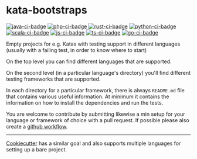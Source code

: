 # kata-bootstraps

[![java-ci-badge]][ci-actions]
[![php-ci-badge]][ci-actions]
[![rust-ci-badge]][ci-actions]
[![python-ci-badge]][ci-actions]
[![scala-ci-badge]][ci-actions]
[![js-ci-badge]][ci-actions]
[![ts-ci-badge]][ci-actions]
[![go-ci-badge]][ci-actions]


Empty projects for e.g. Katas with testing support in different languages
(usually with a failing test, in order to know where to start)

On the top level you can find different languages that are supported. 

On the second level (in a particular language's directory) you'll find
different testing frameworks that are supported.

In each directory for a particular framework, there is always `README.md` file
that contains various useful information. At minimum it contains the
information on how to install the dependencies and run the tests. 

You are welcome to contribute by submitting likewise a min setup for your language or framework of choice with a pull request. If possible please also create a [github workflow](https://help.github.com/en/actions/automating-your-workflow-with-github-actions/configuring-a-workflow#in-this-article).

----
[Cookiecutter](https://github.com/audreyr/cookiecutter) has a similar goal and also supports multiple languages for setting up a bare project.

[java-ci-badge]:https://github.com/swkBerlin/kata-bootstraps/workflows/Java%20CI/badge.svg "CI build status"
[php-ci-badge]:https://github.com/swkBerlin/kata-bootstraps/workflows/PHP%20CI/badge.svg "CI build status"
[rust-ci-badge]:https://github.com/swkBerlin/kata-bootstraps/workflows/Rust%20CI/badge.svg "CI build status"
[python-ci-badge]:https://github.com/swkBerlin/kata-bootstraps/workflows/Python%20CI/badge.svg "CI build status"
[scala-ci-badge]:https://github.com/swkBerlin/kata-bootstraps/workflows/Scala%20CI/badge.svg "CI build status"
[js-ci-badge]:https://github.com/swkBerlin/kata-bootstraps/workflows/js%20CI/badge.svg "CI build status"
[ts-ci-badge]:https://github.com/swkBerlin/kata-bootstraps/workflows/ts%20CI/badge.svg "CI build status"
[go-ci-badge]:https://github.com/swkBerlin/kata-bootstraps/workflows/GO%20CI/badge.svg "CI build status"
[ci-actions]:https://github.com/swkBerlin/kata-bootstraps/actions
